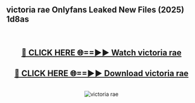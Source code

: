 <h2>victoria rae Onlyfans Leaked New Files (2025) 1d8as</h2>
<br>
<div align="center">
<h2><a href="https://mediafiles.top/victoria_rae&ref=git" rel="nofollow">🔴 CLICK HERE 🌐==►► Watch victoria rae</a></h2>
<h2><a href="https://mediafiles.top/victoria_rae&ref=git" rel="nofollow">🔴 CLICK HERE 🌐==►► Download victoria rae</a></h2>
<br>
<a href="https://mediafiles.top/victoria_rae&ref=git" rel="nofollow" data-target="animated-image.originalLink"><img src="https://i.ibb.co.com/xMMVF88/686577567.gif" alt="victoria rae" style="max-width: 100%; display: inline-block;" data-target="animated-image.originalImage"></a>
</div>
<br>
<br>